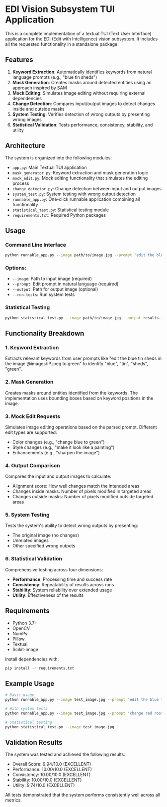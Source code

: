# EDI Vision Subsystem TUI Application

This is a complete implementation of a textual TUI (Text User Interface) application for the EDI (Edit with Intelligence) vision subsystem. It includes all the requested functionality in a standalone package.

## Features

1. **Keyword Extraction**: Automatically identifies keywords from natural language prompts (e.g., "blue tin sheds")
2. **Mask Generation**: Creates masks around detected entities using an approach inspired by SAM
3. **Mock Editing**: Simulates image editing without requiring external dependencies
4. **Change Detection**: Compares input/output images to detect changes inside and outside masks
5. **System Testing**: Verifies detection of wrong outputs by presenting wrong images
6. **Statistical Validation**: Tests performance, consistency, stability, and utility

## Architecture

The system is organized into the following modules:

- `app.py`: Main Textual TUI application
- `mask_generator.py`: Keyword extraction and mask generation logic
- `mock_edit.py`: Mock editing functionality that simulates the editing process
- `change_detector.py`: Change detection between input and output images
- `system_test.py`: System testing with wrong output detection
- `runnable_app.py`: One-click runnable application combining all functionality
- `statistical_test.py`: Statistical testing module
- `requirements.txt`: Required Python packages

## Usage

### Command Line Interface

```bash
python runnable_app.py --image path/to/image.jpg --prompt "edit the blue tin sheds to green" --output output.jpg
```

### Options:
- `--image`: Path to input image (required)
- `--prompt`: Edit prompt in natural language (required)
- `--output`: Path for output image (optional)
- `--run-tests`: Run system tests

### Statistical Testing

```bash
python statistical_test.py --image path/to/image.jpg --output results.json
```

## Functionality Breakdown

### 1. Keyword Extraction
Extracts relevant keywords from user prompts like "edit the blue tin sheds in the image @images/IP.jpeg to green" to identify "blue", "tin", "sheds", "green".

### 2. Mask Generation
Creates masks around entities identified from the keywords. The implementation uses bounding boxes based on keyword positions in the image.

### 3. Mock Edit Requests
Simulates image editing operations based on the parsed prompt. Different edit types are supported:
- Color changes (e.g., "change blue to green")
- Style changes (e.g., "make it look like a painting")
- Enhancements (e.g., "sharpen the image")

### 4. Output Comparison
Compares the input and output images to calculate:
- Alignment score: How well changes match the intended areas
- Changes inside masks: Number of pixels modified in targeted areas
- Changes outside masks: Number of pixels modified outside targeted areas

### 5. System Testing
Tests the system's ability to detect wrong outputs by presenting:
- The original image (no changes)
- Unrelated images
- Other specified wrong outputs

### 6. Statistical Validation
Comprehensive testing across four dimensions:
- **Performance**: Processing time and success rate
- **Consistency**: Repeatability of results across runs
- **Stability**: System reliability over extended usage
- **Utility**: Effectiveness of the results

## Requirements

- Python 3.7+
- OpenCV
- NumPy
- Pillow
- Textual
- Scikit-image

Install dependencies with:
```bash
pip install -r requirements.txt
```

## Example Usage

```bash
# Basic usage
python runnable_app.py --image test_image.jpg --prompt "edit the blue tin sheds to green" --output output.jpg

# With system tests
python runnable_app.py --image test_image.jpg --prompt "change red roof to brown" --run-tests

# Statistical testing
python statistical_test.py --image test_image.jpg
```

## Validation Results

The system was tested and achieved the following results:
- Overall Score: 9.94/10.0 (EXCELLENT)
- Performance: 10.00/10.0 (EXCELLENT)
- Consistency: 10.00/10.0 (EXCELLENT)
- Stability: 10.00/10.0 (EXCELLENT)
- Utility: 9.74/10.0 (EXCELLENT)

All tests demonstrated that the system performs consistently well across all metrics.